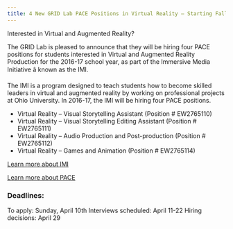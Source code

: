 ```yaml
---
title: 4 New GRID Lab PACE Positions in Virtual Reality – Starting Fall 2016
---
```


Interested in Virtual and Augmented Reality?

The GRID Lab is pleased to announce that they will be hiring four PACE positions for students interested in Virtual and Augmented Reality Production for the 2016-17 school year, as part of the Immersive Media Initiative â known as the IMI.

The IMI is a program designed to teach students how to become skilled leaders in virtual and augmented reality by working on professional projects at Ohio University.  In 2016-17, the IMI will be hiring four PACE positions.

* Virtual Reality – Visual Storytelling Assistant (Position # EW2765110)
* Virtual Reality – Visual Storytelling Editing Assistant (Position # EW2765111)
* Virtual Reality – Audio Production and Post-production (Position # EW2765112)
* Virtual Reality – Games and Animation (Position # EW2765114)

[Learn more about IMI](www.ohio.edu/scrippscollege/newsevents/news-story.cfm?newsItem=3F616337-5056-A874-1DC7DCB1E9B41B4B)

[Learn more about PACE](https://www.ohio.edu/financialaid/employment/emp_pace.cfm)

### Deadlines: 

To apply:   Sunday, April 10th
Interviews scheduled:   April 11-22
Hiring decisions:   April 29
